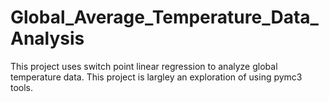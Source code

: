 # Global_Average_Temperature_Data_Analysis
This project uses switch point linear regression to analyze global temperature data. This project is largley an exploration of using pymc3 tools.
